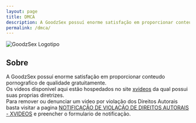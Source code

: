 ```yaml
---
layout: page
title: DMCA
description: A GoodzSex possuí enorme satisfação em proporcionar conteudo pornografico de qualidade gratuitamente.
permalink: /dmca/
---
```


<img itemprop="image" class="img-rounded" src="{{ site.url }}/assets/ico/192x192.png" alt="GoodzSex Logotipo">

## Sobre

A GoodzSex possuí enorme satisfação em proporcionar conteudo pornografico de qualidade gratuitamente.<br/>
Os videos disponivel aqui estão hospedados no site <a href="https://xvideos.com/">xvideos</a> da qual possui suas proprias diretrizes.<br/>
Para remover ou denunciar um video por violação dos Direitos Autorais basta visitar a pagina <a href="https://info.xvideos.com/takedown">NOTIFICAÇÃO DE VIOLAÇÃO DE DIREITOS AUTORAIS - XVIDEOS</a> e preencher o formulario de notificação.
